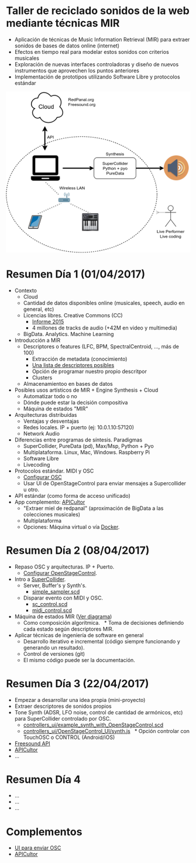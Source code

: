# Taller de reciclado sonidos de la web mediante técnicas MIR

* Aplicación de técnicas de Music Information Retrieval (MIR) para extraer sonidos de bases de datos online (internet)
* Efectos en tiempo real para modelar estos sonidos con criterios musicales
* Exploración de nuevas interfaces controladoras y diseño de nuevos instrumentos que aprovechen los puntos anteriores
* Implementación de prototipos utilizando Software Libre y protocolos estándar


![](workflow.png)


# Resumen Día 1 (01/04/2017)
 * Contexto
   * Cloud
   * Cantidad de datos disponibles online (musicales, speech, audio en general, etc)
   * Licencias libres. Creative Commons (CC)
     * [Informe 2015](https://stateof.creativecommons.org/2015/)
     * 4 millones de tracks de audio (+42M en video y multimedia)
   * BigData. Analytics. Machine Learning
 * Introducción a MIR
   * Descriptores o features (LFC, BPM, SpectralCentroid, ..., más de 100)
     * Extracción de metadata (conocimiento)
     * [Una lista de descriptores posibles](http://essentia.upf.edu/documentation/algorithms_overview.html)
     * Opción de programar nuestro propio descritpor
     * Clusters
   * Almacenamientoo en bases de datos
 * Posibles usos artísticos de MIR + Engine Synthesis + Cloud
   * Automatizar todo o no
   * Dónde puede estar la decisión compositiva
   * Máquina de estados "MIR"
 * Arquitecturas distribuidas
   * Ventajas y desventajas
   * Redes locales. IP + puerto (ej: 10.0.1.10:57120)
   * Network Audio
 * Diferencias entre programas de síntesis. Paradigmas
   * SuperCollider, PureData (pd), Max/Msp, Python + Pyo
   * Multiplataforma. Linux, Mac, Windows. Raspberry Pi
   * Software Libre 
   * Livecoding
 * Protocolos estándar. MIDI y OSC
   * [Configurar OSC](controllers_ui/SetUp.md)
   * Usar UI de OpenStageControl para enviar mensajes a Supercollider u otro.
 * API estándar (como forma de acceso unificado)
 * App complemento: [APICultor](https://sonidosmutantes.github.io/apicultor/)
   * "Extraer miel de redpanal" (aproximación de BigData a las colecciones musicales)
   * Multiplataforma
   * Opciones: Máquina virtual o vía [Docker](https://sonidosmutantes.github.io/apicultor/docker.html).


# Resumen Día 2 (08/04/2017)
 * Repaso OSC y arquitecturas. IP + Puerto.
   * [Configurar OpenStageControl](controllers_ui/SetUp.md).
 * Intro a [SuperCollider](http://supercollider.github.io/).
   * Server, Buffer's y Synth's.
     * [simple_sampler.scd](SuperCollider/simple_sampler.scd)
   * Disparar evento con MIDI y OSC.
     * [sc_control.scd](SuperCollider/controladores/osc_control.scd)
     * [midi_control.scd](SuperCollider/controladores/midi_control.scd)
 * Máquina de estados MIR ([Ver diagrama](state_machine.png))
   * Como composición algorítmica.
   * Toma de decisiones definiendo cada estado según descriptores MIR.
 * Aplicar técnicas de ingeniería de software en general
   * Desarrollo iterativo e incremental (código siempre funcionando y generando un resultado).
   * Control de versiones (git)
   * El mismo código puede ser la documentación.


# Resumen Día 3 (22/04/2017)
 * Empezar a desarrollar una idea propia (mini-proyecto)
 * Extraer descriptores de sonidos propios
 * Tone Synth (ADSR, LFO noise, control de cantidad de armónicos, etc) para SuperCollider controlado por OSC.
   * [controllers_ui/example_synth_with_OpenStageControl.scd](controllers_ui/example_synth_with_OpenStageControl.scd)
   * [controllers_ui/OpenStageControl_UI/synth.js](controllers_ui/OpenStageControl_UI/synth.js)
   * Opción controlar con TouchOSC o CONTROL (Android/iOS)
 * [Freesound API](Freesound_API.md)
 * [APICultor](APICultor_API.md)
 * ...

# Resumen Día 4
 * ...
 * ...
 * ...
 
 # Complementos
 * [UI para enviar OSC](controllers_ui/SetUp.md)
 * [APICultor](https://sonidosmutantes.github.io/apicultor/)
